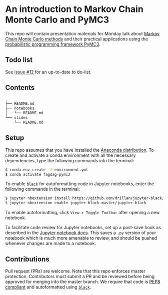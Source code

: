 # An introduction to Markov Chain Monte Carlo and PyMC3

This repo will contain presentation materials for Monday talk about [Markov Chain Monte Carlo
methods](https://en.wikipedia.org/wiki/Markov_chain_Monte_Carlo) and their practical applications using the [probabilistic programming
framework PyMC3](https://docs.pymc.io/).

## Todo list
See [issue #12](https://github.com/smu095/presentations/issues/12) for an up-to-date to do-list.

## Contents
```bash
.
├── README.md
├── notebooks
│   └── README.md
└── slides
    └── README.md
```

## Setup
This repo assumes that you have installed the [Anaconda distribution](https://www.anaconda.com/distribution/). To create and activate a conda environment with all the necessary dependencies, type the following commands into the terminal:

```bash
$ conda env create -f environment.yml
$ conda activate fagdag-pymc3
```

To enable [`black`](https://black.readthedocs.io/en/stable/) for autoformatting code in Jupyter notebooks, enter the
following commands in the terminal:

```bash
$ jupyter nbextension install https://github.com/drillan/jupyter-black/archive/master.zip --user
$ jupyter nbextension enable jupyter-black-master/jupyter-black
```

To enable autoformatting, click `View > Toggle Toolbar` after opening a new
notebook.

To facilitate code review for Jupyter notebooks, set up a post-save hook as described in the [Jupyter notebook docs](https://jupyter-notebook.readthedocs.io/en/stable/extending/savehooks.html). This saves a `.py` version of your notebook which is much more amenable to review, and should be pushed whenever changes are made to a notebook.

## Contributions
Pull request (PRs) are welcome. Note that this repo enforces master protection. Contributors must submit a PR and be reviewed before being approved for merging into the master branch. We require that code is
[PEP8 compliant](https://www.python.org/dev/peps/pep-0008/) and autoformatted using [`black`](https://black.readthedocs.io/en/stable/).

